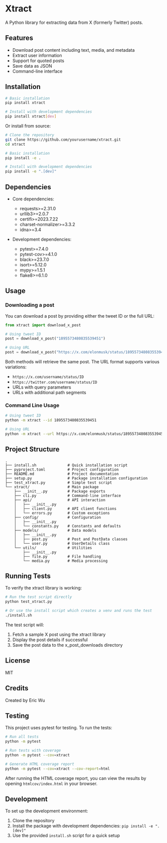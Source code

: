 # Xtract

A Python library for extracting data from X (formerly Twitter) posts.

## Features

- Download post content including text, media, and metadata
- Extract user information
- Support for quoted posts
- Save data as JSON
- Command-line interface

## Installation

```bash
# Basic installation
pip install xtract

# Install with development dependencies
pip install xtract[dev]
```

Or install from source:

```bash
# Clone the repository
git clone https://github.com/yourusername/xtract.git
cd xtract

# Basic installation
pip install -e .

# Install with development dependencies
pip install -e ".[dev]"
```

## Dependencies

- Core dependencies:
  - requests>=2.31.0
  - urllib3>=2.0.7
  - certifi>=2023.7.22
  - charset-normalizer>=3.3.2
  - idna>=3.4

- Development dependencies:
  - pytest>=7.4.0
  - pytest-cov>=4.1.0
  - black>=23.7.0
  - isort>=5.12.0
  - mypy>=1.5.1
  - flake8>=6.1.0

## Usage

### Downloading a post

You can download a post by providing either the tweet ID or the full URL:

```python
from xtract import download_x_post

# Using tweet ID
post = download_x_post("1895573480835539451")

# Using URL
post = download_x_post("https://x.com/elonmusk/status/1895573480835539451")
```

Both methods will retrieve the same post. The URL format supports various variations:
- `https://x.com/username/status/ID`
- `https://twitter.com/username/status/ID`
- URLs with query parameters
- URLs with additional path segments

### Command Line Usage

```bash
# Using tweet ID
python -m xtract --id 1895573480835539451

# Using URL
python -m xtract --url https://x.com/elonmusk/status/1895573480835539451
```

## Project Structure

```
.
├── install.sh              # Quick installation script
├── pyproject.toml          # Project configuration
├── README.md               # Project documentation
├── setup.py                # Package installation configuration
├── test_xtract.py          # Simple test script
└── xtract/                 # Main package
    ├── __init__.py         # Package exports
    ├── cli.py              # Command-line interface
    ├── api/                # API interaction
    │   ├── __init__.py
    │   ├── client.py       # API client functions
    │   └── errors.py       # Custom exceptions
    ├── config/             # Configuration
    │   ├── __init__.py
    │   └── constants.py    # Constants and defaults
    ├── models/             # Data models
    │   ├── __init__.py
    │   ├── post.py         # Post and PostData classes
    │   └── user.py         # UserDetails class
    └── utils/              # Utilities
        ├── __init__.py
        ├── file.py         # File handling
        └── media.py        # Media processing
```

## Running Tests

To verify the xtract library is working:

```bash
# Run the test script directly
python test_xtract.py

# Or use the install script which creates a venv and runs the test
./install.sh
```

The test script will:
1. Fetch a sample X post using the xtract library
2. Display the post details if successful
3. Save the post data to the x_post_downloads directory

## License

MIT

## Credits

Created by Eric Wu

## Testing

This project uses pytest for testing. To run the tests:

```bash
# Run all tests
python -m pytest

# Run tests with coverage
python -m pytest --cov=xtract

# Generate HTML coverage report
python -m pytest --cov=xtract --cov-report=html
```

After running the HTML coverage report, you can view the results by opening `htmlcov/index.html` in your browser.

## Development

To set up the development environment:

1. Clone the repository
2. Install the package with development dependencies: `pip install -e ".[dev]"`
3. Use the provided `install.sh` script for a quick setup
